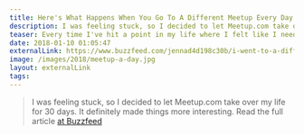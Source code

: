 ```yaml
---
title: Here's What Happens When You Go To A Different Meetup Every Day For A Month
description: I was feeling stuck, so I decided to let Meetup.com take over my life for 30 days. It definitely made things more interesting.
teaser: Every time I've hit a point in my life where I felt like I needed to get out of a rut, I've tended to resort to extreme measures. Recently, when I realized I had somehow become a hermit after returning to California, I decided I would hang out with total strangers every day for a month in an attempt to make myself really, really uncomfortable.
date: 2018-01-10 01:05:47
externalLink: https://www.buzzfeed.com/jennad4d198c30b/i-went-to-a-different-meetup-every-day-for-a-month-xru6
image: /images/2018/meetup-a-day.jpg
layout: externalLink
tags:
---
```

> I was feeling stuck, so I decided to let Meetup.com take over my life for 30 days. It definitely made things more interesting.
Read the full article [at Buzzfeed](https://www.buzzfeed.com/jennad4d198c30b/i-went-to-a-different-meetup-every-day-for-a-month-xru6)
